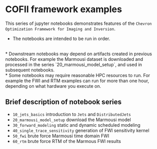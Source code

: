 
# COFII framework examples 

This series of jupyter notebooks demonstrates features of the `Chevron Optimization Framework for Imaging and Inversion`.

* The notebooks are intended to be run in order. 
<br>
* Downstream notebooks may depend on artifacts created in previous notebooks. For example the Marmousi dataset is downloaded and processed in the series `20_marmousi_model_setup`, and used in subsequent notebooks. 
<br>
* Some notebooks may require reasonable HPC resources to run. For example the FWI and RTM examples can run for more than one hour, depending on what hardware you execute on. 


## Brief description of notebook series
* `10_jets_basics` introduction to `Jets` and `DistributedJets` 
* `20_marmousi_model_setup` download the Marmousi model
* `30_forward_modeling` static and dynamic scheduled modeling
* `40_single_trace_sensitivity` generation of FWI sensitivity kernel
* `50_fwi` brute force Marmousi time domain FWI 
* `60_rtm` brute force RTM of the Marmous FWI results